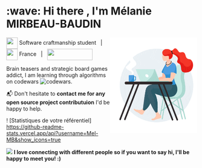 <h1>
  :wave: Hi there , I'm Mélanie MIRBEAU-BAUDIN
</h1>

<div height='30%' justify='center'>

  <img align='right' src="https://github.com/Mel-MB/Mel-MB/blob/main/img/working.gif" width="230">

  <img src="https://media.giphy.com/media/WFZvB7VIXBgiz3oDXE/giphy.gif" width="30" height="30" align="center"/> Software craftmanship student &nbsp; | &nbsp; <img src="https://media.giphy.com/media/57ZONYwnLOKVgLuApK/giphy.gif" width="30" height="30" align="center"/> France &nbsp; | &nbsp; <a href="https://www.linkedin.com/in/mélanie-mirbeau-baudin-bbb906155" title="Linkedin: Mélanie MIRBEAU-BAUDIN"><img src="https://img.shields.io/badge/LinkedIn-0077B5?style=for-the-badge&logo=linkedin&logoColor=white" width="120" height="30" align="center"/></a>

  Brain teasers and strategic board games addict, I am learning through algorithms on codewars ![codewars](https://www.codewars.com/users/Mel-MB/badges/micro).

  📬 Don't hesitate to **contact me for any open source project contributuion** I'd be happy to help.

</div>


 ! [Statistiques de votre référentiel] https://github-readme-stats.vercel.app/api?username=Mel-MB&show_icons=true


 <img src="https://media.giphy.com/media/LnQjpWaON8nhr21vNW/giphy.gif" width="60"> **I love connecting with different people so if you want to say hi, I'll be happy to meet you! :)**
